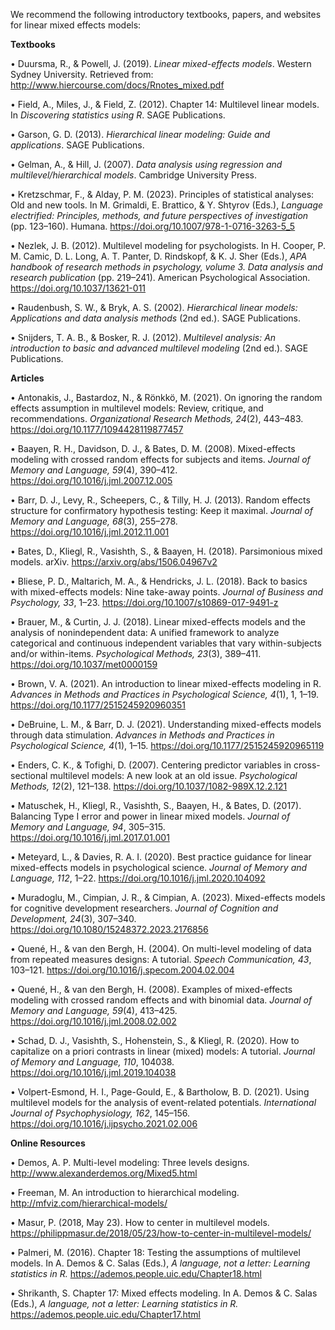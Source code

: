 We recommend the following introductory textbooks, papers, and websites for linear mixed effects models:


**Textbooks**

•	Duursma, R., & Powell, J. (2019). _Linear mixed-effects models_. Western Sydney University. Retrieved from: http://www.hiercourse.com/docs/Rnotes_mixed.pdf

•	Field, A., Miles, J., & Field, Z. (2012). Chapter 14: Multilevel linear models. In _Discovering statistics using R_. SAGE Publications.

•	Garson, G. D. (2013). _Hierarchical linear modeling: Guide and applications_. SAGE Publications.

•	Gelman, A., & Hill, J. (2007). _Data analysis using regression and multilevel/hierarchical models_. Cambridge University Press.

•	Kretzschmar, F., & Alday, P. M. (2023). Principles of statistical analyses: Old and new tools. In M. Grimaldi, E. Brattico, & Y. Shtyrov (Eds.), _Language electrified: Principles, methods, and future perspectives of investigation_ (pp. 123–160). Humana. https://doi.org/10.1007/978-1-0716-3263-5_5

•	Nezlek, J. B. (2012). Multilevel modeling for psychologists. In H. Cooper, P. M. Camic, D. L. Long, A. T. Panter, D. Rindskopf, & K. J. Sher (Eds.), _APA handbook of research methods in psychology, volume 3. Data analysis and research publication_ (pp. 219–241). American Psychological Association. https://doi.org/10.1037/13621-011

•	Raudenbush, S. W., & Bryk, A. S. (2002). _Hierarchical linear models: Applications and data analysis methods_ (2nd ed.). SAGE Publications.

•	Snijders, T. A. B., & Bosker, R. J. (2012). _Multilevel analysis: An introduction to basic and advanced multilevel modeling_ (2nd ed.). SAGE Publications.


**Articles**

•	Antonakis, J., Bastardoz, N., & Rönkkö, M. (2021). On ignoring the random effects assumption in multilevel models: Review, critique, and recommendations. _Organizational Research Methods, 24_(2), 443–483. https://doi.org/10.1177/1094428119877457

•	Baayen, R. H., Davidson, D. J., & Bates, D. M. (2008). Mixed-effects modeling with crossed random effects for subjects and items. _Journal of Memory and Language, 59_(4), 390–412. https://doi.org/10.1016/j.jml.2007.12.005

•	Barr, D. J., Levy, R., Scheepers, C., & Tilly, H. J. (2013). Random effects structure for confirmatory hypothesis testing: Keep it maximal. _Journal of Memory and Language, 68_(3), 255–278. https://doi.org/10.1016/j.jml.2012.11.001

•	Bates, D., Kliegl, R., Vasishth, S., & Baayen, H. (2018). Parsimonious mixed models. arXiv. https://arxiv.org/abs/1506.04967v2

•	Bliese, P. D., Maltarich, M. A., & Hendricks, J. L. (2018). Back to basics with mixed-effects models: Nine take-away points. _Journal of Business and Psychology, 33_, 1–23. https://doi.org/10.1007/s10869-017-9491-z

•	Brauer, M., & Curtin, J. J. (2018). Linear mixed-effects models and the analysis of nonindependent data: A unified framework to analyze categorical and continuous independent variables that vary within-subjects and/or within-items. _Psychological Methods, 23_(3), 389–411. https://doi.org/10.1037/met0000159

•	Brown, V. A. (2021). An introduction to linear mixed-effects modeling in R. _Advances in Methods and Practices in Psychological Science, 4_(1), 1, 1–19. https://doi.org/10.1177/2515245920960351 

•	DeBruine, L. M., & Barr, D. J. (2021). Understanding mixed-effects models through data stimulation. _Advances in Methods and Practices in Psychological Science, 4_(1), 1–15. https://doi.org/10.1177/2515245920965119

•	Enders, C. K., & Tofighi, D. (2007). Centering predictor variables in cross-sectional multilevel models: A new look at an old issue. _Psychological Methods, 12_(2), 121–138. https://doi.org/10.1037/1082-989X.12.2.121

•	Matuschek, H., Kliegl, R., Vasishth, S., Baayen, H., & Bates, D. (2017). Balancing Type I error
and power in linear mixed models. _Journal of Memory and Language, 94_, 305–315. https://doi.org/10.1016/j.jml.2017.01.001

•	Meteyard, L., & Davies, R. A. I. (2020). Best practice guidance for linear mixed-effects models in psychological science. _Journal of Memory and Language, 112_, 1–22. https://doi.org/10.1016/j.jml.2020.104092

•	Muradoglu, M., Cimpian, J. R., & Cimpian, A. (2023). Mixed-effects models for cognitive development researchers. _Journal of Cognition and Development, 24_(3), 307–340. https://doi.org/10.1080/15248372.2023.2176856

•	Quené, H., & van den Bergh, H. (2004). On multi-level modeling of data from repeated measures designs: A tutorial. _Speech Communication, 43_, 103–121. https://doi.org/10.1016/j.specom.2004.02.004

•	Quené, H., & van den Bergh, H. (2008). Examples of mixed-effects modeling with crossed random effects and with binomial data. _Journal of Memory and Language, 59_(4), 413–425. https://doi.org/10.1016/j.jml.2008.02.002

•	Schad, D. J., Vasishth, S., Hohenstein, S., & Kliegl, R. (2020). How to capitalize on a priori contrasts in linear (mixed) models: A tutorial. _Journal of Memory and Language, 110_, 104038. https://doi.org/10.1016/j.jml.2019.104038

•	Volpert-Esmond, H. I., Page-Gould, E., & Bartholow, B. D. (2021). Using multilevel models for the analysis of event-related potentials. _International Journal of Psychophysiology, 162_, 145–156. https://doi.org/10.1016/j.ijpsycho.2021.02.006


**Online Resources**

•	Demos, A. P. Multi-level modeling: Three levels designs. http://www.alexanderdemos.org/Mixed5.html

•	Freeman, M. An introduction to hierarchical modeling. http://mfviz.com/hierarchical-models/

•	Masur, P. (2018, May 23). How to center in multilevel models. https://philippmasur.de/2018/05/23/how-to-center-in-multilevel-models/

• Palmeri, M. (2016). Chapter 18: Testing the assumptions of multilevel models. In A. Demos & C. Salas (Eds.), _A language, not a letter: Learning statistics in R._ https://ademos.people.uic.edu/Chapter18.html

•	Shrikanth, S. Chapter 17: Mixed effects modeling. In A. Demos & C. Salas (Eds.), _A language, not a letter: Learning statistics in R._ https://ademos.people.uic.edu/Chapter17.html
